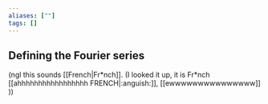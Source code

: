```yaml
---
aliases: [""]
tags: []
---
```


## Defining the Fourier series
(ngl this sounds [[French|Fr\*nch]]. (I looked it up, it is Fr\*nch [[ahhhhhhhhhhhhhhhhh FRENCH|:anguish:]], [[ewwwwwwwwwwwwwww]] ))
